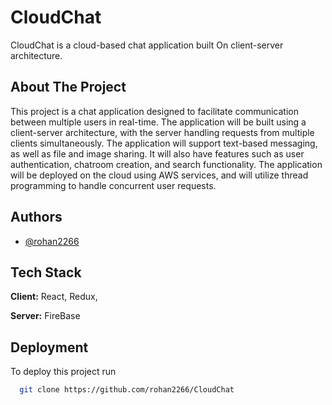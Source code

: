 # CloudChat

CloudChat is a cloud-based chat application built On client-server architecture.


## About The Project
This project is a chat application designed to facilitate communication between multiple users in real-time. The application will be built using a client-server architecture, with the server handling requests from multiple clients simultaneously. The application will support text-based messaging, as well as file and image sharing. It will also have features such as user authentication, chatroom creation, and search functionality. The application will be deployed on the cloud using AWS services, and will utilize thread programming to handle concurrent user requests.
## Authors

- [@rohan2266](https://www.github.com/rohan2266)


## Tech Stack

**Client:** React, Redux, 

**Server:** FireBase


## Deployment

To deploy this project run

```bash
  git clone https://github.com/rohan2266/CloudChat
```
